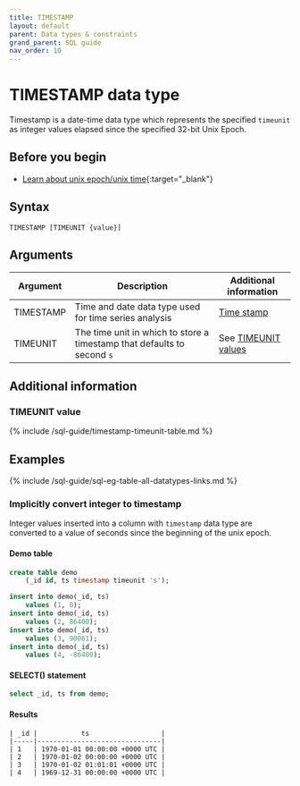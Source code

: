 ```yaml
---
title: TIMESTAMP
layout: default
parent: Data types & constraints
grand_parent: SQL guide
nav_order: 10
---
```


# TIMESTAMP data type

Timestamp is a date-time data type which represents the specified `timeunit` as integer values elapsed since the specified 32-bit Unix Epoch.

## Before you begin
* [Learn about unix epoch/unix time](https://en.wikipedia.org/wiki/Unix_time){:target="_blank"}

## Syntax

```
TIMESTAMP [TIMEUNIT {value}]
```

## Arguments

| Argument | Description | Additional information |
|---|---|---|
| TIMESTAMP | Time and date data type used for time series analysis | [Time stamp](https://en.wikipedia.org/wiki/Timestamp) |
| TIMEUNIT | The time unit in which to store a timestamp that defaults to second `s` | See [TIMEUNIT values](#timeunit-value) |

## Additional information

### TIMEUNIT value

{% include /sql-guide/timestamp-timeunit-table.md %}

## Examples

{% include /sql-guide/sql-eg-table-all-datatypes-links.md %}

### Implicitly convert integer to timestamp

Integer values inserted into a column with `timestamp` data type are converted to a value of seconds since the beginning of the unix epoch.

#### Demo table

```sql
create table demo
    (_id id, ts timestamp timeunit 's');

insert into demo(_id, ts)
    values (1, 0);
insert into demo(_id, ts)
    values (2, 86400);
insert into demo(_id, ts)
    values (3, 90061);
insert into demo(_id, ts)
    values (4, -86400);
```

#### SELECT() statement

```sql
select _id, ts from demo;
```

#### Results

```
| _id |           ts                  |
|-----|-------------------------------|
| 1   | 1970-01-01 00:00:00 +0000 UTC |
| 2   | 1970-01-02 00:00:00 +0000 UTC |
| 3   | 1970-01-02 01:01:01 +0000 UTC |
| 4   | 1969-12-31 00:00:00 +0000 UTC |
```

